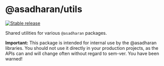 # @asadharan/utils

[![Stable release](https://img.shields.io/npm/v/@asadharan/utils.svg)](https://npm.im/@asadharan/utils)

Shared utilities for various `@asadharan` packages.

**Important:** This package is intended for internal use by the @asadharan libraries. You should not use it directly in your production projects, as the APIs can and will change often without regard to sem-ver. You have been warned!
